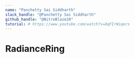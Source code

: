 ```yaml
---
name: "Panchetty Sai Siddharth"
slack_handle: "@Panchetty Sai Siddharth"
github_handle: "@NitroBlaze20"
tutorial: # https://www.youtube.com/watch?v=8qFIrWiqers
---
```


# RadianceRing

<!-- Describe your board in 2-3 sentences. What are you making? What will it do? →
The project is a party light PCB, with four arrays each of four LEDs arranged in parallel. Three different colours of LEDs are used in the circuit - red, green and yellow. When the tactile switch is pressed, the circuit is closed and the lights turn on, combining to create a party lights-esque effect. 

<!-- How much is it going to cost? →
The total order is US$58.05. 

<!-- Tell us a little bit about your design process. What were some challenges? What helped? ***Totally optional*** →
We got inspiration from a YouTube video however we made tweaks and changed it to suit out needs. Furthermore, Because of limited stock numbers, we kept having to switch components regularly. We faced many errors running the PCB in simulation mode as the transistors did not have a spice model. We also used many user-generated components at first and then had to switch to components that were available by JLCPCB. Finding the right switch and battery holder proved to be a challenging ordeal, as we had to ensure that it was a tactile switch that could turn on the circuit with the press of a button.
Note: We chose PCB-A type standard instead of economic since our circuit would not be manufactured by JLCPCB if economic was chosen (due to the specific push switch that we chose)
